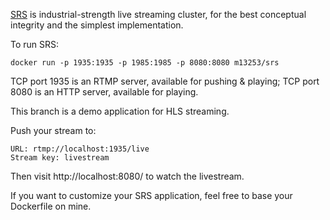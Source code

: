[SRS](https://github.com/ossrs/srs) is industrial-strength live streaming cluster, for the best conceptual integrity and the simplest implementation.

To run SRS:
```
docker run -p 1935:1935 -p 1985:1985 -p 8080:8080 m13253/srs
```
TCP port 1935 is an RTMP server, available for pushing & playing;
TCP port 8080 is an HTTP server, available for playing.

This branch is a demo application for HLS streaming.

Push your stream to:
```
URL: rtmp://localhost:1935/live
Stream key: livestream
```
Then visit http://localhost:8080/ to watch the livestream.

If you want to customize your SRS application, feel free to base your Dockerfile on mine.
